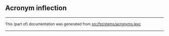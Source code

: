 

## Acronym inflection

* * *

<small>This (part of) documentation was generated from [src/fst/stems/acronyms.lexc](https://github.com/giellalt/lang-kpv/blob/main/src/fst/stems/acronyms.lexc)</small>

---

